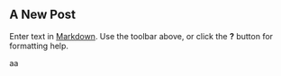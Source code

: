 ## A New Post

Enter text in [Markdown](http://daringfireball.net/projects/markdown/). Use the toolbar above, or click the **?** button for formatting help.


aa